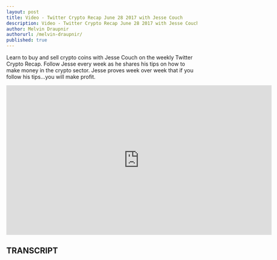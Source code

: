 ```yaml
---
layout: post
title: Video - Twitter Crypto Recap June 28 2017 with Jesse Couch
description: Video - Twitter Crypto Recap June 28 2017 with Jesse Couch
author: Melvin Draupnir
authorurl: /melvin-draupnir/
published: true
---
```


<p>Learn to buy and sell crypto coins with Jesse Couch on the weekly Twitter Crypto Recap. Follow Jesse every week as he shares his tips on how to make money in the crypto sector. Jesse proves week over week that if you follow his tips...you will make profit.</p>

<center><iframe width="700" height="394" src="https://www.youtube.com/embed/L0Q4mb5A8uA" frameborder="0" allowfullscreen></iframe></center>

<h2>TRANSCRIPT</h2>
